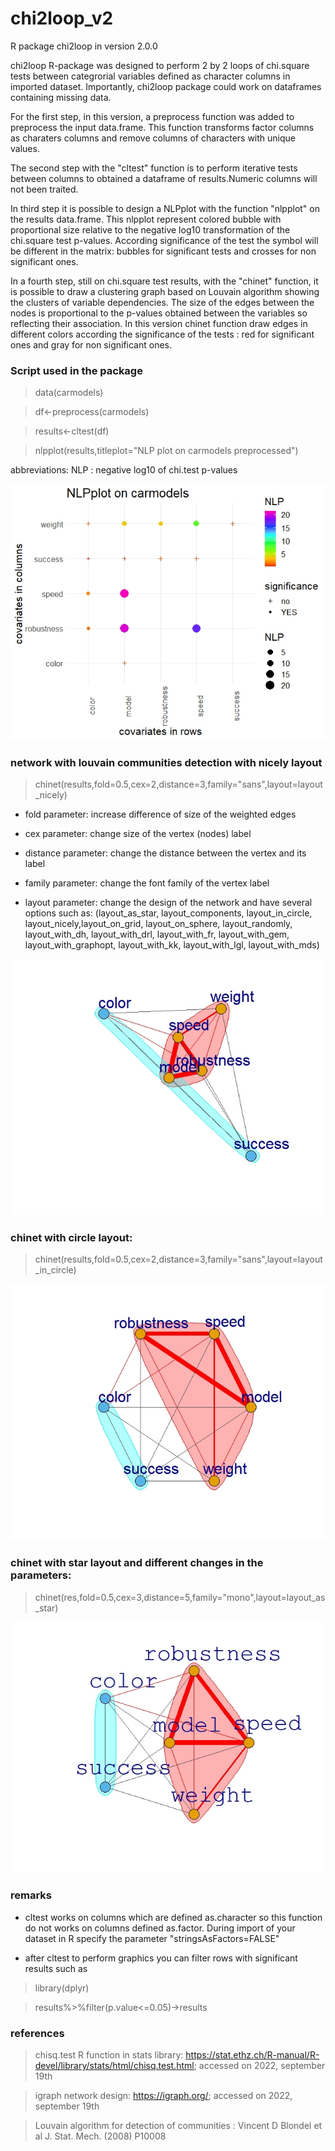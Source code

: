 # chi2loop_v2
R package chi2loop in version 2.0.0


chi2loop R-package was designed to perform 2 by 2 loops of chi.square tests between categrorial variables defined as character columns in imported dataset. 
Importantly, chi2loop package could work on dataframes containing missing data.

For the first step, in this version, a preprocess function was added to preprocess the input data.frame. This function transforms factor columns as charaters columns and remove columns of characters with unique values.

The second step with the "cltest" function is to perform iterative tests between columns to obtained a dataframe of results.Numeric columns will not been traited.

In third step it is possible to design a NLPplot with the function "nlpplot" on the results data.frame. This nlpplot represent colored bubble with proportional size relative to the negative log10 transformation of the chi.square test p-values. According significance of the test the symbol will be different in the matrix: bubbles for significant tests and crosses for non significant ones.

In a fourth step, still on chi.square test results, with the "chinet" function, it is possible to draw a clustering graph based on Louvain algorithm showing the clusters of variable dependencies. The size of the edges between the nodes is proportional to the p-values obtained between the variables so reflecting their association. In this version chinet function draw edges in different colors according the significance of the tests : red for significant ones and gray for non significant ones.

### Script used in the package

> data(carmodels)

> df<-preprocess(carmodels)

> results<-cltest(df)

> nlpplot(results,titleplot="NLP plot on carmodels preprocessed")

abbreviations: NLP : negative log10 of chi.test p-values

![nlpplot](https://github.com/cdesterke/chi2loop_v2/blob/main/nlpplot.jpeg)

### network with louvain communities detection with nicely layout
> chinet(results,fold=0.5,cex=2,distance=3,family="sans",layout=layout_nicely)

- fold parameter: increase difference of size of the weighted edges

- cex parameter: change size of the vertex (nodes) label

- distance parameter: change the distance between the vertex and its label

- family parameter: change the font family of the vertex label

- layout parameter: change the design of the network and have several options such as: (layout_as_star, layout_components, layout_in_circle, layout_nicely,layout_on_grid,
layout_on_sphere, layout_randomly, layout_with_dh, layout_with_drl, layout_with_fr, layout_with_gem,
layout_with_graphopt, layout_with_kk, layout_with_lgl, layout_with_mds)

![chinet2a](https://github.com/cdesterke/chi2loop_v2/blob/main/chinetnicely.jpeg)

### chinet with circle layout:

> chinet(results,fold=0.5,cex=2,distance=3,family="sans",layout=layout_in_circle)

![chinet2b](https://github.com/cdesterke/chi2loop_v2/blob/main/chinetincircle.jpeg)

### chinet with star layout and different changes in the parameters:

> chinet(res,fold=0.5,cex=3,distance=5,family="mono",layout=layout_as_star)

![chinet2c](https://github.com/cdesterke/chi2loop_v2/blob/main/chinetstar.jpeg)

### remarks

- cltest works on columns which are defined as.character so this function do not works on columns defined as.factor. During import of your dataset in R specify the parameter "stringsAsFactors=FALSE" 

- after cltest to perform graphics you can filter rows with significant results such as

> library(dplyr)

> results%>%filter(p.value<=0.05)->results

### references

> chisq.test R function in stats library: https://stat.ethz.ch/R-manual/R-devel/library/stats/html/chisq.test.html; accessed on 2022, september 19th 

> igraph network design: https://igraph.org/; accessed on 2022, september 19th 

> Louvain algorithm for detection of communities : Vincent D Blondel et al J. Stat. Mech. (2008) P10008
